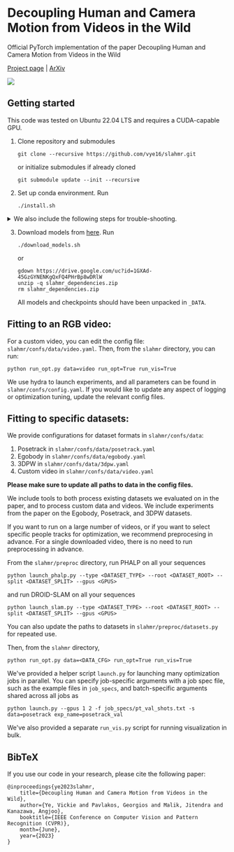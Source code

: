 # Decoupling Human and Camera Motion from Videos in the Wild

Official PyTorch implementation of the paper Decoupling Human and Camera Motion from Videos in the Wild

[Project page](https://vye16.github.io/slahmr/) | [ArXiv](https://arxiv.org/abs/2302.12827)

<img src="./teaser.png">

## Getting started
This code was tested on Ubuntu 22.04 LTS and requires a CUDA-capable GPU.

1. Clone repository and submodules
    ```
    git clone --recursive https://github.com/vye16/slahmr.git
    ```
    or initialize submodules if already cloned
    ```
    git submodule update --init --recursive
    ```

2. Set up conda environment. Run 
    ```
    ./install.sh
    ```

<details>
    <summary>We also include the following steps for trouble-shooting.</summary>

* Create environment
    ```
    conda env create -f env.yaml
    conda activate slahmr
    ```
    We use PyTorch 1.13.0 with CUDA 11.7. Please modify according to your setup; we've tested successfully for PyTorch 1.11 as well.
    We've also included `env_build.yaml` to speed up installation using already-solved dependencies, though it might not be compatible with your CUDA driver.

* Install current source repo
    ```
    pip install -e .
    ```

* Install ViTPose
    ```
    pip install -v -e third-party/PHALP_plus/ViTPose
    ```

* Install DROID-SLAM (will take a while)
    ```
    cd third-party/DROID-SLAM
    python setup.py install
    ```
</details>

3. Download models from [here](https://drive.google.com/file/d/1GXAd-45GzGYNENKgQxFQ4PHrBp8wDRlW/view?usp=sharing). Run
    ```
    ./download_models.sh
    ```
    or
    ```
    gdown https://drive.google.com/uc?id=1GXAd-45GzGYNENKgQxFQ4PHrBp8wDRlW
    unzip -q slahmr_dependencies.zip
    rm slahmr_dependencies.zip
    ```

    All models and checkpoints should have been unpacked in `_DATA`.


## Fitting to an RGB video:
For a custom video, you can edit the config file: `slahmr/confs/data/video.yaml`.
Then, from the `slahmr` directory, you can run:
```
python run_opt.py data=video run_opt=True run_vis=True
```

We use hydra to launch experiments, and all parameters can be found in `slahmr/confs/config.yaml`.
If you would like to update any aspect of logging or optimization tuning, update the relevant config files.


## Fitting to specific datasets:
We provide configurations for dataset formats in `slahmr/confs/data`:
1. Posetrack in `slahmr/confs/data/posetrack.yaml`
2. Egobody in `slahmr/confs/data/egobody.yaml`
3. 3DPW in `slahmr/confs/data/3dpw.yaml`
4. Custom video in `slahmr/confs/data/video.yaml`

**Please make sure to update all paths to data in the config files.**

We include tools to both process existing datasets we evaluated on in the paper, and to process custom data and videos.
We include experiments from the paper on the Egobody, Posetrack, and 3DPW datasets.

If you want to run on a large number of videos, or if you want to select specific people tracks for optimization,
we recommend preprocesing in advance. 
For a single downloaded video, there is no need to run preprocessing in advance.

From the `slahmr/preproc` directory, run PHALP on all your sequences
```
python launch_phalp.py --type <DATASET_TYPE> --root <DATASET_ROOT> --split <DATASET_SPLIT> --gpus <GPUS>
```
and run DROID-SLAM on all your sequences
```
python launch_slam.py --type <DATASET_TYPE> --root <DATASET_ROOT> --split <DATASET_SPLIT> --gpus <GPUS>
```
You can also update the paths to datasets in `slahmr/preproc/datasets.py` for repeated use.

Then, from the `slahmr` directory,
```
python run_opt.py data=<DATA_CFG> run_opt=True run_vis=True
```

We've provided a helper script `launch.py` for launching many optimization jobs in parallel.
You can specify job-specific arguments with a job spec file, such as the example files in `job_specs`,
and batch-specific arguments shared across all jobs as
```
python launch.py --gpus 1 2 -f job_specs/pt_val_shots.txt -s data=posetrack exp_name=posetrack_val
```

We've also provided a separate `run_vis.py` script for running visualization in bulk.

## BibTeX

If you use our code in your research, please cite the following paper:
```
@inproceedings{ye2023slahmr,
    title={Decoupling Human and Camera Motion from Videos in the Wild},
    author={Ye, Vickie and Pavlakos, Georgios and Malik, Jitendra and Kanazawa, Angjoo},
    booktitle={IEEE Conference on Computer Vision and Pattern Recognition (CVPR)},
    month={June},
    year={2023}
}

